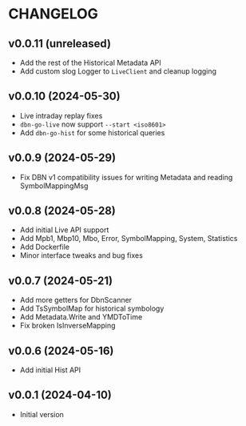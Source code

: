 # CHANGELOG

## v0.0.11 (unreleased)

* Add the rest of the Historical Metadata API
* Add custom slog Logger to `LiveClient` and cleanup logging
 
## v0.0.10 (2024-05-30)

 * Live intraday replay fixes
 * `dbn-go-live` now support `--start <iso8601>`
 * Add `dbn-go-hist` for some historical queries

## v0.0.9 (2024-05-29)

 * Fix DBN v1 compatibility issues for writing Metadata and reading SymbolMappingMsg

## v0.0.8 (2024-05-28)
 
 * Add initial Live API support
 * Add Mpb1, Mbp10, Mbo, Error, SymbolMapping, System, Statistics
 * Add Dockerfile
 * Minor interface tweaks and bug fixes

## v0.0.7 (2024-05-21)

 * Add more getters for DbnScanner
 * Add TsSymbolMap for historical symbology
 * Add Metadata.Write and YMDToTime
 * Fix broken IsInverseMapping

## v0.0.6 (2024-05-16)

 * Add initial Hist API

## v0.0.1 (2024-04-10)

 * Initial version
